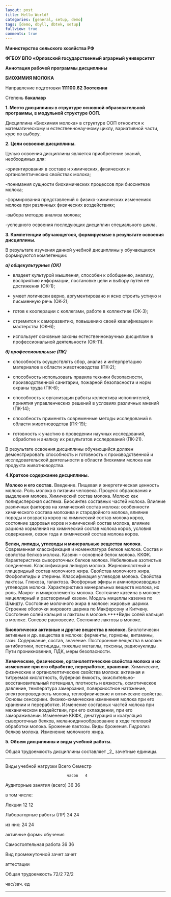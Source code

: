 ```yaml
---
layout: post
title: Hello World!
categories: [general, setup, demo]
tags: [demo, dbyll, dbtek, setup]
fullview: true
comments: true
---
```


**Министерство сельского хозяйства РФ**

**ФГБОУ ВПО «Орловский государственный аграрный университет**


**Аннотация рабочей программы дисциплины**

**БИОХИМИЯ МОЛОКА**

Направление подготовки **111100.62 Зоотехния**

Степень **бакалавр**


**1. Место дисциплины в структуре основной образовательной программы, в
модульной структуре ООП.**

Дисциплина «Биохимия молока» в структуре ООП относится к математическому
и естественнонаучному циклу, вариативной части, курс по выбору.

**2. Цели освоения дисциплины.**

Целью освоения дисциплины является приобретение знаний, необходимых для:

-ориентирования в составе и химических, физических и органолептических
свойствах молока;

-понимания сущности биохимических процессов при биосинтезе молока;

-формирования представлений о физико-химических изменениях молока при
различных физических воздействиях;

-выбора методов анализа молока;

-успешного освоения последующих дисциплин специального цикла.

**3. Компетенции обучающегося, формируемые в результате освоения
дисциплины.**

В результате изучения данной учебной дисциплины у обучающихся
формируются компетенции:

***а) общекультурные (ОК)***

-   владеет культурой мышления, способен к обобщению, анализу,
    восприятию информации, постановке цели и выбору путей её достижения
    (ОК-1);

-   умеет логически верно, аргументировано и ясно строить устную и
    письменную речь (ОК-2);

-   готов к кооперации с коллегами, работе в коллективе (ОК-3);

-   стремится к саморазвитию, повышению своей квалификации и мастерства
    (ОК-6);

-   использует основные законы естественнонаучных дисциплин в
    профессиональной деятельности (ОК-11).

***б) профессиональные (ПК)***

-   способность осуществлять сбор, анализ и интерпретацию материалов в
    области животноводства (ПК-2);

-   способность использовать правила техники безопасности,
    производственной санитарии, пожарной безопасности и норм охраны
    труда (ПК-6);

-   способность к организации работы коллектива исполнителей, принятия
    управленческих решений в условиях различных мнений (ПК-14);

-   способность применять современные методы исследований в области
    животноводства (ПК-19);

-   готовность к участию в проведении научных исследований, обработке и
    анализу их результатов исследований (ПК-21).


В результате освоения дисциплины обучающийся должен демонстрировать
способность и готовность к производственной и исследовательской
деятельности в области биохимии молока как продукта животноводства.

**4.Краткое содержание дисциплины.**

**Молоко и его состав.** Введение. Пищевая и энергетическая ценность
молока. Роль молока в питании человека. Процесс образования и выделения
молока. Химический состав молока. Молоко как полидисперсная система.
Биосинтез составных частей молока. Влияние различных факторов на
химический состав молока: особенности химического состава молозива и
стародойного молока, влияние породы и возраста коров на химический
состав молока коров, состояние здоровья коров и химический состав
молока, влияние рациона кормления на химический состав молока коров,
условия содержания, сезон года и химический состав молока коров.

**Белки, липиды, углеводы и минеральные вещества молока.** Современная
классификация и номенклатура белков молока. Состав и свойства белков
молока. Казеин – основной белок молока. ККФК. Характеристика
сывороточных белков молока. Небелковые азотистые соединения.
Классификация липидов молока. Жирнокислотный и глицеридный состав
молочного жира. Свойства молочного жира. Фосфолипиды и стерины.
Классификация углеводов молока. Свойства лактозы. Глюкоза, галактоза.
Фосфорные эфиры и аминопроизводные углеводов молока. Характеристика
минеральных веществ молока, их роль. Макро- и микроэлементы молока.
Состояние казеина в молоке: мицеллярный и растворимый казеин. Модель
мицеллы казеина по Шмидту. Состояние молочного жира в молоке: жировые
шарики. Строение оболочки жирового шарика по Макферсону и Китчену.
Состояние солей кальция и лактозы в молоке.****Виды солей кальция в
молоке. Солевое равновесие. Состояние лактозы в молоке.

**Биологически активные и другие вещества в молоке.** Биологически
активные и др. вещества в молоке: ферменты, гормоны, витамины, газы.
Содержание, состав, значение. Посторонние вещества в молоке:
антибиотики, пестициды, тяжелые металлы, токсины, радионуклиды. Пути
проникновения, ПДК, меры безопасности.

**Химические, физические, органолептические свойства молока и их
изменение при его обработке, переработке, хранении**. Химические,
физические и органолептические свойства молока: активная и титруемая
кислотность, буферная ёмкость, окислительно-восстановительный потенциал,
плотность и вязкость, осмотическое давление, температура замерзания,
поверхностное натяжение, электропроводность молока, теплофизические и
оптические свойства. Основы сенсорики. Физико-химические изменения
молока при его хранении и переработке. Изменение составных частей молока
при механическом воздействии, при его охлаждении, при его замораживании.
Изменение ККФК, денатурация и коагуляция сывороточных белков,
меланоидинообразование в ходе тепловой обработки молока. Брожение
лактозы. Виды брожения. Гидролиз белков молока. Изменение молочного
жира.

**5. Объем дисциплины и виды учебной работы.**

Общая трудоемкость дисциплины составляет \_2\_ зачетные единицы.

  ---------------------------- ------- ---------
  Виды учебной нагрузки        Всего   Семестр
                                       
                               часов   4

  Аудиторные занятия (всего)   36      36
                                       
  в том числе:                         

  Лекции                       12      12

  Лабораторные работы (ЛР)     24      24

  из них:                      24      24
                                       
  активные формы обучения              

  Самостоятельная работа       36      36

  Вид промежуточной            зачет   зачет
                                       
  аттестации                           

  Общая трудоемкость           72/2    72/2
                                       
  час/зач. ед                          
  ---------------------------- ------- ---------
